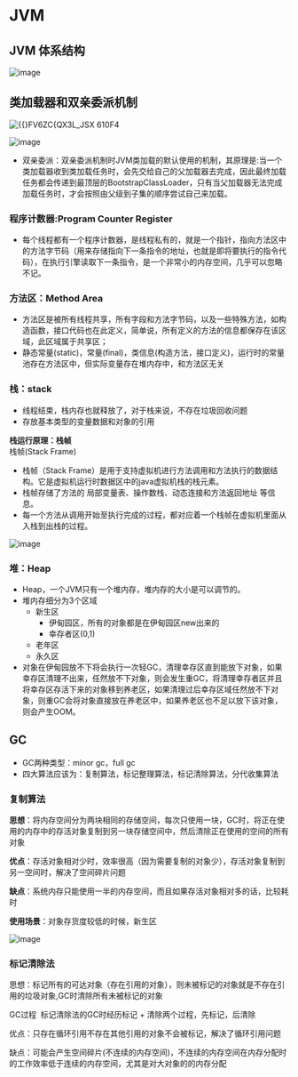 # JVM
## JVM 体系结构
![image](https://user-images.githubusercontent.com/92672384/158717980-7432027f-eefd-42e3-820d-f2bde3164683.png)

## 类加载器和双亲委派机制
![{{}FV6ZC{QX3L_JSX 610F4](https://user-images.githubusercontent.com/92672384/158719714-80892a29-8811-43be-a4fc-58994cd219eb.png)

![image](https://user-images.githubusercontent.com/92672384/158723202-bc487064-cda1-42fd-a2b3-b980907e6a95.png)

- 双亲委派：双亲委派机制时JVM类加载的默认使用的机制，其原理是:当一个类加载器收到类加载任务时，会先交给自己的父加载器去完成，因此最终加载任务都会传递到最顶层的BootstrapClassLoader，只有当父加载器无法完成加载任务时，才会按照由父级到子集的顺序尝试自己来加载。

### 程序计数器:Program Counter Register
- 每个线程都有一个程序计数器，是线程私有的，就是一个指针，指向方法区中的方法字节码（用来存储指向下一条指令的地址，也就是即将要执行的指令代码），在执行引擎读取下一条指令，是一个非常小的内存空间，几乎可以忽略不记。

### 方法区：Method Area
- 方法区是被所有线程共享，所有字段和方法字节码，以及一些特殊方法，如构造函数，接口代码也在此定义，简单说，所有定义的方法的信息都保存在该区域，此区域属于共享区；
- 静态常量(static)，常量(final)，类信息(构造方法，接口定义)，运行时的常量池存在方法区中，但实际变量存在堆内存中，和方法区无关

### 栈：stack
- 线程结束，栈内存也就释放了，对于栈来说，不存在垃圾回收问题  
- 存放基本类型的变量数据和对象的引用


**栈运行原理：栈帧**  
栈帧(Stack Frame)   
- 栈帧（Stack Frame）是用于支持虚拟机进行方法调用和方法执行的数据结构。它是虚拟机运行时数据区中的java虚拟机栈的栈元素。
- 栈帧存储了方法的 局部变量表、操作数栈、动态连接和方法返回地址 等信息。
- 每一个方法从调用开始至执行完成的过程，都对应着一个栈帧在虚拟机里面从入栈到出栈的过程。

![image](https://user-images.githubusercontent.com/92672384/159100281-5bb96f23-c40f-45f7-8355-363829d567fd.png)

### 堆：Heap
- Heap，一个JVM只有一个堆内存，堆内存的大小是可以调节的。  
- 堆内存细分为3个区域
  - 新生区
    - 伊甸园区，所有的对象都是在伊甸园区new出来的
    - 幸存者区(0,1)
  - 老年区
  - 永久区
- 对象在伊甸园放不下将会执行一次轻GC，清理幸存区直到能放下对象，如果幸存区清理不出来，任然放不下对象，则会发生重GC，将清理幸存者区并且将幸存区存活下来的对象移到养老区，如果清理过后幸存区域任然放不下对象，则重GC会将对象直接放在养老区中，如果养老区也不足以放下该对象，则会产生OOM。


## GC
- GC两种类型：minor gc，full gc
- 四大算法应该为：复制算法，标记整理算法，标记清除算法，分代收集算法

### 复制算法
**思想**：将内存空间分为两块相同的存储空间，每次只使用一块，GC时，将正在使用的内存中的存活对象复制到另一块存储空间中，然后清除正在使用的空间的所有对象  

**优点**：存活对象相对少时，效率很高（因为需要复制的对象少），存活对象复制到另一空间时，解决了空间碎片问题  

**缺点**：系统内存只能使用一半的内存空间，而且如果存活对象相对多的话，比较耗时  

**使用场景**：对象存货度较低的时候，新生区

![image](https://user-images.githubusercontent.com/92672384/159143911-9101151c-ed61-4fec-9a6d-955dd48afb98.png)

### 标记清除法
思想：标记所有的可达对象（存在引用的对象），则未被标记的对象就是不存在引用的垃圾对象,GC时清除所有未被标记的对象  

GC过程  标记清除法的GC时经历标记 + 清除两个过程，先标记，后清除  

优点：只存在循环引用不存在其他引用的对象不会被标记，解决了循环引用问题  

缺点：可能会产生空间碎片(不连续的内存空间)，不连续的内存空间在内存分配时的工作效率低于连续的内存空间，尤其是对大对象的的内存分配  
  
